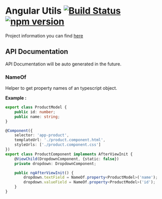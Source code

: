 # Angular Utils [![Build Status](https://travis-ci.org/swiss-itlabs/ng-utils.svg?branch=master)](https://travis-ci.org/swiss-itlabs/ng-utils) [![npm version](https://badge.fury.io/js/%40itlabs%2Fng-utils.svg)](https://badge.fury.io/js/%40itlabs%2Fng-utils)

Project information you can find [here](../../README.md)

## API Documentation

API Documentation will be auto generated in the future.

### NameOf

Helper to get property names of an typescript object.

**Example :**

```ts
export class ProductModel {
    public id: number;
    public name: string;
}

@Component({
    selector: 'app-product',
    templateUrl: './product.component.html',
    styleUrls: ['./product.component.css']
})
export class ProductComponent implements AfterViewInit {
    @ViewChild(DropdownComponent, {static: false}) 
    private dropdown: DropdownComponent;

    public ngAfterViewInit() {
        dropdown.textField = NameOf.property<ProductModel>('name');
        dropdown.valueField = NameOf.property<ProductModel>('id');
    }
}
```
